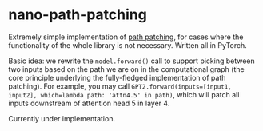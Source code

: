 # nano-path-patching

Extremely simple implementation of [path patching](https://github.com/redwoodresearch/rust_circuit_public), for cases where the functionality of the whole library is not necessary. Written all in PyTorch.

Basic idea: we rewrite the `model.forward()` call to support picking between two inputs based on the path we are on in the computational graph (the core principle underlying the fully-fledged implementation of path patching). For example, you may call `GPT2.forward(inputs=[input1, input2], which=lambda path: 'attn4.5' in path)`, which will patch all inputs downstream of attention head 5 in layer 4.

Currently under implementation.
